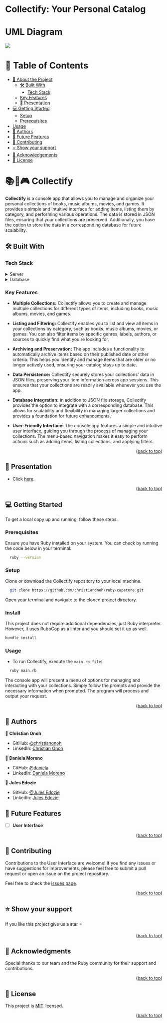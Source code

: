 <a name="readme-top"></a>

# Collectify: Your Personal Catalog

# UML Diagram
<img src="https://github.com/microverseinc/curriculum-ruby/blob/main/group-capstone/images/catalog_of_my_things.png">


<!-- TABLE OF CONTENTS -->

# 📗 Table of Contents

- [📖 About the Project](#about-project)
  - [🛠 Built With](#built-with)
    - [Tech Stack](#tech-stack)
  - [Key Features](#key-features)
  - [🚀 Presentation](#presentation)
- [💻 Getting Started](#getting-started)
  - [Setup](#setup)
  - [Prerequisites](#prerequisites)
 - [Usage](#usage)
- [👥 Authors](#authors)
- [🔭 Future Features](#future-features)
- [🤝 Contributing](#contributing)
- [⭐️ Show your support](#support)
- [🙏 Acknowledgements](#acknowledgements)
- [📝 License](#license)

<!-- PROJECT DESCRIPTION -->

# 📚🎵🎮 Collectify <a name="about-project"></a>

**Collectify** is a console app that allows you to manage and organize your personal collections of books, music albums, movies, and games. It provides a simple and intuitive interface for adding items, listing them by category, and performing various operations. The data is stored in JSON files, ensuring that your collections are preserved. Additionally, you have the option to store the data in a corresponding database for future scalability.

## 🛠 Built With <a name="built-with"></a>

### Tech Stack <a name="tech-stack"></a>

<!-- <details>
  <summary>Client</summary>
  <ul>
    <li><a href="https://reactjs.org/">React.js</a></li>
  </ul>
</details> -->

<details>
  <summary>Server</summary>
  <ul>
    <li><a href="https://www.ruby-lang.org">Ruby</a></li>
  </ul>
</details>

<details>
<summary>Database</summary>
  <ul>
    <li><a href="https://www.postgresql.org/">PostgreSQL</a></li>
  </ul>
</details>

<!-- Features -->

### Key Features <a name="key-features"></a>

- **Multiple Collections:** Collectify allows you to create and manage multiple collections for different types of items, including books, music albums, movies, and games.

- **Listing and Filtering:** Collectify enables you to list and view all items in your collections by category, such as books, music albums, movies, or games. You can also filter items by specific genres, labels, authors, or sources to quickly find what you're looking for.

- **Archiving and Preservation:** The app includes a functionality to automatically archive items based on their published date or other criteria. This helps you identify and manage items that are older or no longer actively used, ensuring your catalog stays up to date.

- **Data Persistence:** Collectify securely stores your collections' data in JSON files, preserving your item information across app sessions. This ensures that your collections are readily available whenever you use the app.

- **Database Integration:** In addition to JSON file storage, Collectify provides the option to integrate with a corresponding database. This allows for scalability and flexibility in managing larger collections and provides a foundation for future enhancements.

- **User-Friendly Interface:** The console app features a simple and intuitive user interface, guiding you through the process of managing your collections. The menu-based navigation makes it easy to perform actions such as adding items, listing collections, and applying filters.

<p align="right">(<a href="#readme-top">back to top</a>)</p>

 <!-- LIVE DEMO -->

## 🚀 Presentation <a name="presentation"></a>

- Click [here](https://drive.google.com/drive/folders/11mcxjAqKHqttV3aLKAX2h45PU8ewpR5k?usp=drive_link).

<p align="right">(<a href="#readme-top">back to top</a>)</p>

<!-- GETTING STARTED -->

## 💻 Getting Started <a name="getting-started"></a>

To get a local copy up and running, follow these steps.

### Prerequisites

Ensure you have Ruby installed on your system. You can check by running the code below in your terminal.
```sh
  ruby --version
```
### Setup

Clone or download the Collectify repository to your local machine.
```sh
  git clone https://github.com/christianonoh/ruby-capstone.git
```
Open your terminal and navigate to the cloned project directory.

### Install

This project does not require additional dependencies, just Ruby interpreter. However, it uses RuboCop as a linter and you should set it up as well.

```sh
bundle install
```

### Usage
 - To run Collectify, execute the `main.rb file`:

```sh
  ruby main.rb
```
The console app will present a menu of options for managing and interacting with your collections. Simply follow the prompts and provide the necessary information when prompted. The program will process and output your request.

<p align="right">(<a href="#readme-top">back to top</a>)</p>

## 👥 Authors <a name="authors"></a>

👤 **Christian Onoh**

- GitHub: [@christianonoh](https://github.com/christianonoh)
- LinkedIn: [Christian Onoh](https://www.linkedin.com/in/christianonoh)

👤 **Daniela Moreno**

- GitHub: [@daniela](https://github.com/danielamoreno699)
- LinkedIn: [Daniela Moreno](https://www.linkedin.com/in/daniela-moreno-06a139124/)

👤 **Jules Edozie**

- GitHub: [@Jules Edozie](https://github.com/julzedz)
- LinkedIn: [Jules Edozie](https://www.linkedin.com/in/jules-edozie-b59b94234/)

<!-- FUTURE FEATURES -->

## 🔭 Future Features <a name="future-features"></a>

- [ ] **User Interface**

<p align="right">(<a href="#readme-top">back to top</a>)</p>

<!-- CONTRIBUTING -->

## 🤝 Contributing <a name="contributing"></a>

Contributions to the User Interface are welcome! If you find any issues or have suggestions for improvements, please feel free to submit a pull request or open an issue on the project repository.

Feel free to check the [issues page](../../issues/).

<p align="right">(<a href="#readme-top">back to top</a>)</p>

<!-- SUPPORT -->

## ⭐️ Show your support <a name="support"></a>

If you like this project give us a star ⭐️

<p align="right">(<a href="#readme-top">back to top</a>)</p>

<!-- ACKNOWLEDGEMENTS -->

## 🙏 Acknowledgments <a name="acknowledgements"></a>

Special thanks to our team and the Ruby community for their support and contributions.

<p align="right">(<a href="#readme-top">back to top</a>)</p>


<!-- LICENSE -->

## 📝 License <a name="license"></a>

This project is [MIT](./LICENSE) licensed.


<p align="right">(<a href="#readme-top">back to top</a>)</p>
